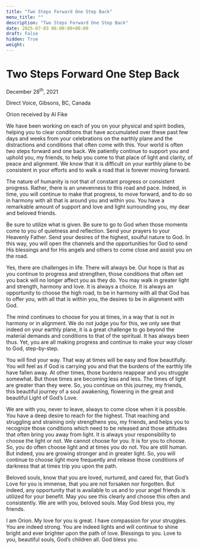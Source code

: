 ```yaml
---
title: "Two Steps Forward One Step Back"
menu_title: ""
description: "Two Steps Forward One Step Back"
date: 2025-07-03 06:00:00+00:00
draft: False
hidden: True
weight:
---
```

# Two Steps Forward One Step Back

December 28<sup>th</sup>, 2021

Direct Voice, Gibsons, BC, Canada

Orion received by Al Fike

We have been working on each of you on your physical and spirit bodies, helping you to clear conditions that have accumulated over these past few days and weeks from your celebrations on the earthly plane and the distractions and conditions that often come with this. Your world is often two steps forward and one back. We patiently continue to support you and uphold you, my friends, to help you come to that place of light and clarity, of peace and alignment. We know that it is difficult on your earthly plane to be consistent in your efforts and to walk a road that is forever moving forward.

The nature of humanity is not that of constant progress or consistent progress. Rather, there is an unevenness to this road and pace. Indeed, in time, you will continue to make that progress, to move forward, and to do so in harmony with all that is around you and within you. You have a remarkable amount of support and love and light surrounding you, my dear and beloved friends.

Be sure to utilize what is given. Be sure to go to God when those moments come to you of quietness and reflection. Send your prayers to your Heavenly Father. Send your desires of the highest, soulful nature to God. In this way, you will open the channels and the opportunities for God to send His blessings and for His angels and others to come close and assist you on the road.

Yes, there are challenges in life. There will always be. Our hope is that as you continue to progress and strengthen, those conditions that often set you back will no longer affect you as they do. You may walk in greater light and strength, harmony and love. It is always a choice. It is always an opportunity to choose the high road, to be in harmony with all that God has to offer you, with all that is within you, the desires to be in alignment with God.

The mind continues to choose for you at times, in a way that is not in harmony or in alignment. We do not judge you for this, we only see that indeed on your earthly plane, it is a great challenge to go beyond the material demands and conditions to that of the spiritual. It has always been thus. Yet, you are all making progress and continue to make your way closer to God, step-by-step.

You will find your way. That way at times will be easy and flow beautifully. You will feel as if God is carrying you and that the burdens of the earthly life have fallen away. At other times, those burdens reappear and you struggle somewhat. But those times are becoming less and less. The times of light are greater than they were. So, you continue on this journey, my friends, this beautiful journey of a soul awakening, flowering in the great and beautiful Light of God’s Love.

We are with you, never to leave, always to come close when it is possible. You have a deep desire to reach for the highest. That reaching and struggling and straining only strengthens you, my friends, and helps you to recognize those conditions which need to be released and those attitudes that often bring you away from light. It is always your responsibility to choose the light or not. We cannot choose for you. It is for you to choose. So, you do often choose light and at times you do not. You are still human. But indeed, you are growing stronger and in greater light. So, you will continue to choose light more frequently and release those conditions of darkness that at times trip you upon the path.

Beloved souls, know that you are loved, nurtured, and cared for, that God’s Love for you is immense, that you are not forsaken nor forgotten. But indeed, any opportunity that is available to us and to your angel friends is utilized for your benefit. May you see this clearly and choose this often and consistently. We are with you, beloved souls. May God bless you, my friends.

I am Orion. My love for you is great. I have compassion for your struggles. You are indeed strong. You are indeed lights and will continue to shine bright and ever brighter upon the path of love. Blessings to you. Love to you, beautiful souls, God’s children all. God bless you.
